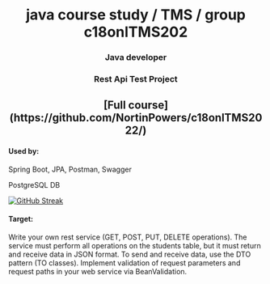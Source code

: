 <h1 align="center">java course study / TMS / group c18onlTMS202</h1>
<h3 align="center">Java developer</h3>
<h3 align="center">Rest Api Test Project</h3>

<h2 align="center">[Full course](https://github.com/NortinPowers/c18onlTMS2022/) </h2>

<h4>Used by:</h4>
<p>Spring Boot, JPA, Postman, Swagger</p>
<p>PostgreSQL DB</p>

[![GitHub Streak](https://streak-stats.demolab.com?user=NortinPowers&theme=dark&hide_border=true&border_radius=15)](https://git.io/streak-stats)

<h4>Target:</h4> 
<p>Write your own rest service (GET, POST, PUT, DELETE operations). The service must perform all operations on the students table, but it must return and receive data in JSON format. To send and receive data, use the DTO pattern (TO classes).
Implement validation of request parameters and request paths in your web service via BeanValidation.</p>